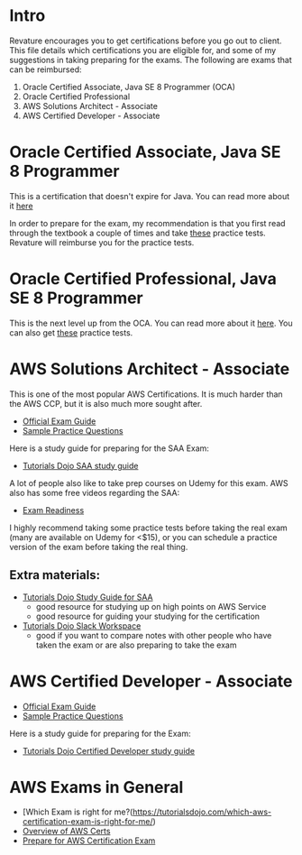 # Intro

Revature encourages you to get certifications before you go out to client. This file details which certifications you are eligible for, and some of my suggestions in taking preparing for the exams. The following are exams that can be reimbursed:

1) Oracle Certified Associate, Java SE 8 Programmer (OCA)
2) Oracle Certified Professional
3) AWS Solutions Architect - Associate
4) AWS Certified Developer - Associate

# Oracle Certified Associate, Java SE 8 Programmer

This is a certification that doesn't expire for Java. You can read more about it [here](https://education.oracle.com/oracle-certified-associate-java-se-8-programmer/trackp_333)

In order to prepare for the exam, my recommendation is that you first read through the textbook a couple of times and take [these](https://enthuware.com/java-certification-mock-exams/oracle-certified-associate/ocajp-1z0-808) practice tests. Revature will reimburse you for the practice tests.


# Oracle Certified Professional, Java SE 8 Programmer
This is the next level up from the OCA. You can read more about it [here](https://education.oracle.com/oracle-certified-professional-java-se-8-programmer/trackp_357.). You can also get [these](https://enthuware.com/java-certification-mock-exams/oracle-certified-professional/java-se-8-1z0-809) practice tests.


# AWS Solutions Architect - Associate

This is one of the most popular AWS Certifications. It is much harder than the AWS CCP, but it is also much more sought after.

- [Official Exam Guide](https://d1.awsstatic.com/training-and-certification/docs-sa-assoc/AWS-Certified-Solutions-Architect-Associate_Exam-Guide.pdf)
- [Sample Practice Questions](https://d1.awsstatic.com/training-and-certification/docs-sa-assoc/AWS-Certified-Solutions-Architect-Associate_Sample-Questions.pdf)

Here is a study guide for preparing for the SAA Exam:

- [Tutorials Dojo SAA study guide](https://tutorialsdojo.com/aws-certified-solutions-architect-associate-saa-c02/)

A lot of people also like to take prep courses on Udemy for this exam. AWS also has some free videos regarding the SAA:

- [Exam Readiness](https://www.aws.training/Details/Curriculum?id=20685)

I highly recommend taking some practice tests before taking the real exam (many are available on Udemy for <\$15), or you can schedule a practice version of the exam before taking the real thing.

## Extra materials:

- [Tutorials Dojo Study Guide for SAA](https://tutorialsdojo.com/aws-certified-solutions-architect-associate-saa-c02/)
  - good resource for studying up on high points on AWS Service
  - good resource for guiding your studying for the certification
- [Tutorials Dojo Slack Workspace](https://app.slack.com/client/TDCBFESF6/learning-slack)
  - good if you want to compare notes with other people who have taken the exam or are also preparing to take the exam

# AWS Certified Developer - Associate

- [Official Exam Guide](https://d1.awsstatic.com/training-and-certification/docs-dev-associate/AWS-Certified-Developer-Associate_Exam-Guide.pdf)
- [Sample Practice Questions](https://d1.awsstatic.com/training-and-certification/docs-dev-associate/AWS-Certified-Developer-Associate_Sample-Questions.pdf)

Here is a study guide for preparing for the Exam:

- [Tutorials Dojo Certified Developer study guide](https://tutorialsdojo.com/aws-certified-developer-associate/)

# AWS Exams in General
- [Which Exam is right for me?(https://tutorialsdojo.com/which-aws-certification-exam-is-right-for-me/)
- [Overview of AWS Certs](https://aws.amazon.com/certification/)
- [Prepare for AWS Certification Exam](https://aws.amazon.com/certification/certification-prep/)